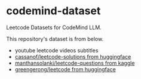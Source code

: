 # codemind-dataset
Leetcode Datasets for CodeMind LLM.

This repository's dataset is from below.
* youtube leetcode videos subtitles
* [cassanof/leetcode-solutions from huggingface](https://huggingface.co/datasets/cassanof/leetcode-solutions)
* [manthansolanki/leetcode-questions from kaggle](https://www.kaggle.com/datasets/manthansolanki/leetcode-questions)
* [greengerong/leetcode from huggingface](https://huggingface.co/datasets/greengerong/leetcode)
